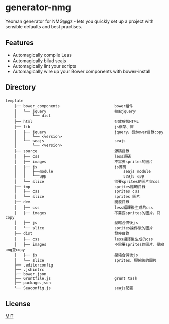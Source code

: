 generator-nmg
=============================
Yeoman generator for NMG@gz - lets you quickly set up a project with sensible defaults and best practises.

Features
-----------------------------
* Automagically compile Less<br />
* Automagically bilud seajs<br />
* Automagically lint your scripts<br />
* Automagically wire up your Bower components with bower-install


Directory
-----------------------------
###
	template
		├── bower_components						bower組件
		│   └── jquery								拉取jquery
		│   	└── dist							
		├── html 									存放靜態HTML
		├── lib										js框架、庫
		│	├── jquery								jquery，從bower目錄copy
		│   │	└── <version>
		│   └── seajs								seajs
		│   	└── <version> 							
		├── source 									源碼目錄
		│   ├── css									less源碼
		│   ├── images								不需要sprites的圖片
		│   ├── js									js源碼
		│   │	├──module								seajs module
		│   │	└──app									seajs app
		│   └── slice								需要sprites的圖片與css
		├── tmp										sprites臨時目錄
		│   ├── css									sprites css
		│   └── slice								sprites 圖片	
		├── dev										開發目錄
		│   ├── css									less編譯後生成的css
		│   ├── images								不需要sprites的圖片，只copy
		│   ├── js									壓縮合併後js
		│   └── slice								sprites操作後的圖片
		├── dist									發佈目錄
		│   ├── css									less編譯後生成的css
		│   ├── images								不需要sprites的圖片，壓縮png並copy
		│   ├── js									壓縮合併後js
		│   └── slice								sprites、壓縮後的圖片
		├── .editorconfig
		├── .jshintrc
		├── bower.json
		├── Gruntfile.js 							grunt task
		├── package.json
		└── Seaconfig.js 							seajs配置

License
-----------------------------
[MIT](http://rem.mit-license.org/)